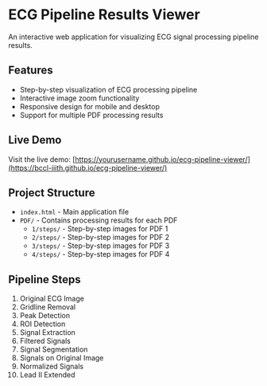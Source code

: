 # ECG Pipeline Results Viewer

An interactive web application for visualizing ECG signal processing pipeline results.

## Features

- Step-by-step visualization of ECG processing pipeline
- Interactive image zoom functionality
- Responsive design for mobile and desktop
- Support for multiple PDF processing results

## Live Demo

Visit the live demo: [https://yourusername.github.io/ecg-pipeline-viewer/](https://bccl-iiith.github.io/ecg-pipeline-viewer/)

## Project Structure

- `index.html` - Main application file
- `PDF/` - Contains processing results for each PDF
  - `1/steps/` - Step-by-step images for PDF 1
  - `2/steps/` - Step-by-step images for PDF 2
  - `3/steps/` - Step-by-step images for PDF 3
  - `4/steps/` - Step-by-step images for PDF 4

## Pipeline Steps

1. Original ECG Image
2. Gridline Removal
3. Peak Detection
4. ROI Detection
5. Signal Extraction
6. Filtered Signals
7. Signal Segmentation
8. Signals on Original Image
9. Normalized Signals
10. Lead II Extended
